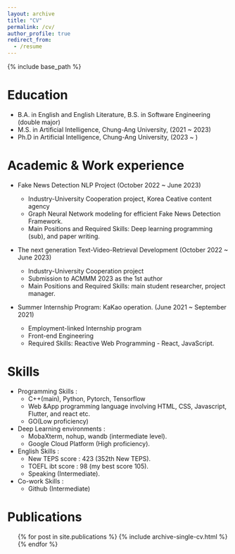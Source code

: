 ```yaml
---
layout: archive
title: "CV"
permalink: /cv/
author_profile: true
redirect_from:
  - /resume
---
```


{% include base_path %}

Education
======
* B.A. in English and English Literature, B.S. in Software Engineering (double major)
* M.S. in Artificial Intelligence, Chung-Ang University, (2021 ~ 2023)
* Ph.D in Artificial Intelligence, Chung-Ang University, (2023 ~ )

Academic & Work experience
======
* Fake News Detection NLP Project (October 2022 ~ June 2023)
  * Industry-University Cooperation project, Korea Ceative content agency
  * Graph Neural Network modeling for efficient Fake News Detection Framework.
  * Main Positions and Required Skills: Deep learning programming (sub), and paper writing. 

* The next generation Text-Video-Retrieval Development (October 2022 ~ June 2023)
  * Industry-University Cooperation project 
  * Submission to ACMMM 2023 as the 1st author
  * Main Positions and Required Skills: main student researcher, project manager. 

* Summer Internship Program: KaKao operation. (June 2021 ~ September 2021) 
  * Employment-linked Internship program
  * Front-end Engineering
  * Required Skills: Reactive Web Programming - React, JavaScript.  

  
Skills
======
* Programming Skills : 
  * C++(main), Python, Pytorch, Tensorflow
  * Web &App programming language involving HTML, CSS, Javascript, Flutter, and react etc.
  * GO(Low proficiency)  
* Deep Learning environments : 
  * MobaXterm, nohup, wandb (intermediate level). 
  * Google Cloud Platform (High proficiency).  
* English Skills : 
  * New TEPS score : 423 (352th New TEPS).
  * TOEFL ibt score : 98 (my best score 105).
  * Speaking (Intermediate). 
* Co-work Skills : 
  * Github (Intermediate) 

Publications
======
  <ul>{% for post in site.publications %}
    {% include archive-single-cv.html %}
  {% endfor %}</ul>
<!--  
Talks
======
  <ul>{% for post in site.talks %}
    {% include archive-single-talk-cv.html %}
  {% endfor %}</ul>
-->  

<!--
Service and leadership
======
* Currently signed in to 43 different slack teams
-->